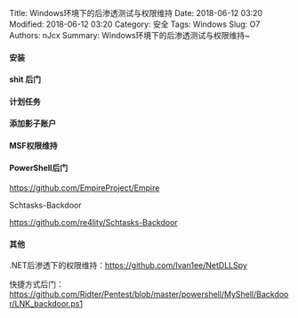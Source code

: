 Title: Windows环境下的后渗透测试与权限维持
Date: 2018-06-12 03:20
Modified: 2018-06-12 03:20
Category: 安全
Tags: Windows
Slug: O7
Authors: nJcx
Summary: Windows环境下的后渗透测试与权限维持~

#### 安装


#### shit 后门

#### 计划任务

#### 添加影子账户

#### MSF权限维持

#### PowerShell后门


https://github.com/EmpireProject/Empire

Schtasks-Backdoor

https://github.com/re4lity/Schtasks-Backdoor



#### 其他

.NET后渗透下的权限维持：https://github.com/Ivan1ee/NetDLLSpy

快捷方式后门：https://github.com/Ridter/Pentest/blob/master/powershell/MyShell/Backdoor/LNK_backdoor.ps1


